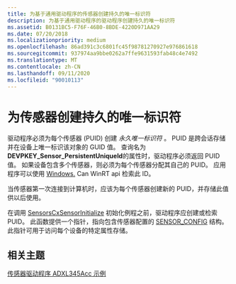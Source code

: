 ```yaml
---
title: 为基于通用驱动程序的传感器创建持久的唯一标识符
description: 为基于通用驱动程序的驱动程序创建持久的唯一标识符
ms.assetid: B0131BC5-F76F-46B0-8BDE-4220D971AA29
ms.date: 07/20/2018
ms.localizationpriority: medium
ms.openlocfilehash: 86ad391c3c6801fc45f98781270927e976861618
ms.sourcegitcommit: 937974aa9bbe0262a7ffe9631593fab48c4e7492
ms.translationtype: MT
ms.contentlocale: zh-CN
ms.lasthandoff: 09/11/2020
ms.locfileid: "90010113"
---
```

# <a name="creating-a-persistent-unique-identifier-for-a-sensor"></a>为传感器创建持久的唯一标识符


驱动程序必须为每个传感器 (PUID) 创建 *永久唯一标识符* 。 PUID 是跨会话存储并在设备上唯一标识该对象的 GUID 值。 查询名为 **DEVPKEY_Sensor_PersistentUniqueId**的属性时，驱动程序必须返回 PUID 值。 如果设备包含多个传感器，则必须为每个传感器分配其自己的 PUID。 应用程序可以使用 [Windows.](/uwp/api/Windows.Devices.Enumeration) Can WinRT api 检索此 ID。

当传感器第一次连接到计算机时，应该为每个传感器创建新的 PUID，并存储此值供以后使用。

在调用 [SensorsCxSensorInitialize](/windows-hardware/drivers/ddi/sensorscx/nf-sensorscx-sensorscxsensorinitialize) 初始化例程之前，驱动程序应创建或检索 PUID。 此函数提供一个指针，指向包含传感器配置的 [SENSOR_CONFIG](/windows-hardware/drivers/ddi/sensorscx/ns-sensorscx-_sensor_config) 结构。 此指针可用于访问每个设备的特定属性存储。

## <a name="related-topics"></a>相关主题
[传感器驱动程序 ADXL345Acc 示例](https://go.microsoft.com/fwlink/p/?LinkId=617957)
<!--
https://go.microsoft.com/fwlink/p/?LinkId=617957: https://github.com/Microsoft/Windows-driver-samples/tree/master/sensors/ADXL345Acc
-->